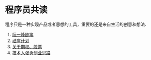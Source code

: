 # 程序员共读

程序只是一种实现产品或者思想的工具，重要的还是来自生活的创意和想法.

1. [阮一峰随笔](https://ruanyf.github.io/survivor/)
2. [祛痘计划](http://mp.weixin.qq.com/s/_b0hGsQdxCZgAfVqLxeDjw)
3. [关于期权、股票](http://mp.weixin.qq.com/s/wtTDpJpJEzp4xa4fMEuuGg)
4. [技术人张勇创业思路](http://www.morketing.com/posts/2227)
